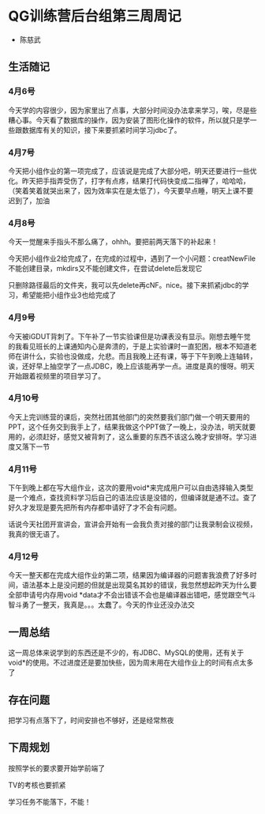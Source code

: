 # QG训练营后台组第三周周记

- 陈慈武

## 生活随记

### 4月6号

今天学的内容很少，因为家里出了点事，大部分时间没办法拿来学习，唉，尽是些糟心事。今天看了数据库的操作，因为安装了图形化操作的软件，所以就只是学一些跟数据库有关的知识，接下来要抓紧时间学习jdbc了。

### 4月7号

今天把小组作业的第一项完成了，应该说是完成了大部分吧，明天还要进行一些优化。昨天把手指弄受伤了，打字有点疼，结果打代码快变成二指禅了，哈哈哈，（笑着笑着就哭出来了，因为效率实在是太低了），今天要早点睡，明天上课不要迟到了，加油

### 4月8号

今天一觉醒来手指头不那么痛了，ohhh。要把前两天落下的补起来！

今天把小组作业2给完成了，在完成的过程中，遇到了一个小问题：creatNewFile不能创建目录，mkdirs又不能创建文件，在尝试delete后发现它

只删除路径最后的文件夹，我可以先delete再cNF。nice。接下来抓紧jdbc的学习，希望能把小组作业3也给完成了

### 4月9号

今天被iGDUT背刺了。下午补了一节实验课但是功课表没有显示。刚想去睡午觉的我看见班长的上课通知内心是奔溃的，于是上实验课时一直犯困，根本不知道老师在讲什么，实验也没做成，允悲。而且我晚上还有课，等于下午到晚上连轴转，诶，还好早上抽空学了一点JDBC，晚上应该能再学一点。进度是真的慢呀。明天开始跟着视频里的项目学习了。

### 4月10号

今天上完训练营的课后，突然社团其他部门的突然要我们部门做一个明天要用的PPT，这个任务交到我手上了，结果我做这个PPT做了一晚上，没办法，明天就要用的，必须赶好，感觉又被背刺了，这么重要的东西不该这么晚才安排呀。学习进度又落下一节

### 4月11号

下午到晚上都在写大组作业，这次的要用void*来完成用户可以自由选择输入类型是一个难点，查找资料学习后自己的语法应该是没错的，但编译就是通不过。查了好久才发现是要先把所有内存都申请好了才不会有问题。

话说今天社团开宣讲会，宣讲会开始有一会我负责对接的部门让我录制会议视频，我真的很无语了。

### 4月12号

今天一整天都在完成大组作业的第二项，结果因为编译器的问题害我浪费了好多时间，语法基本上是没问题的但就是出现莫名其妙的错误，我忽然想起昨天为什么要全部申请号内存用void *data才不会出错该不会也是编译器出错吧，感觉跟空气斗智斗勇了一整天，我真是。。。太蠢了。今天的作业还没办法交

## 一周总结

这一周总体来说学到的东西还是不少的，有JDBC、MySQL的使用，还有关于void*的使用。不过进度还是要加快些，因为周末用在大组作业上的时间有点太多了

## 存在问题

把学习有点落下了，时间安排也不够好，还是经常熬夜

## 下周规划

按照学长的要求要开始学前端了

TV的考核也要抓紧

学习任务不能落下，不能！